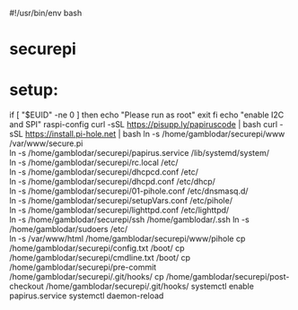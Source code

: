 #!/usr/bin/env bash
# securepi 
# setup:  
if [ "$EUID" -ne 0 ]
	then echo "Please run as root"
	exit
fi
echo "enable I2C and SPI"
raspi-config
curl -sSL https://pisupp.ly/papiruscode | bash
curl -sSL https://install.pi-hole.net | bash
ln -s /home/gamblodar/securepi/www /var/www/secure.pi  
ln -s /home/gamblodar/securepi/papirus.service /lib/systemd/system/  
ln -s /home/gamblodar/securepi/rc.local /etc/  
ln -s /home/gamblodar/securepi/dhcpcd.conf /etc/  
ln -s /home/gamblodar/securepi/dhcpd.conf /etc/dhcp/  
ln -s /home/gamblodar/securepi/01-pihole.conf /etc/dnsmasq.d/  
ln -s /home/gamblodar/securepi/setupVars.conf /etc/pihole/  
ln -s /home/gamblodar/securepi/lighttpd.conf /etc/lighttpd/  
ln -s /home/gamblodar/securepi/ssh /home/gamblodar/.ssh
ln -s /home/gamblodar/sudoers /etc/  
ln -s /var/www/html /home/gamblodar/securepi/www/pihole
cp    /home/gamblodar/securepi/config.txt /boot/
cp    /home/gamblodar/securepi/cmdline.txt /boot/
cp    /home/gamblodar/securepi/pre-commit /home/gamblodar/securepi/.git/hooks/
cp    /home/gamblodar/securepi/post-checkout /home/gamblodar/securepi/.git/hooks/
systemctl enable papirus.service
systemctl daemon-reload
